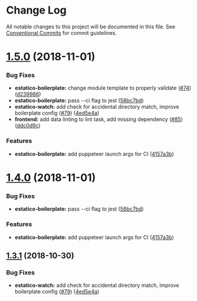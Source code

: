 # Change Log

All notable changes to this project will be documented in this file.
See [Conventional Commits](https://conventionalcommits.org) for commit guidelines.

# [1.5.0](https://github.com/unic/estatico-nou/tree/master/packages/estatico-boilerplate/compare/@unic/estatico-boilerplate@1.3.0...@unic/estatico-boilerplate@1.5.0) (2018-11-01)


### Bug Fixes

* **estatico-boilerplate:** change module template to properly validate ([#74](https://github.com/unic/estatico-nou/tree/master/packages/estatico-boilerplate/issues/74)) ([d239986](https://github.com/unic/estatico-nou/tree/master/packages/estatico-boilerplate/commit/d239986))
* **estatico-boilerplate:** pass --ci flag to jest ([58bc7bd](https://github.com/unic/estatico-nou/tree/master/packages/estatico-boilerplate/commit/58bc7bd))
* **estatico-watch:** add check for accidental directory match, improve boilerplate config ([#79](https://github.com/unic/estatico-nou/tree/master/packages/estatico-boilerplate/issues/79)) ([4ed5e4a](https://github.com/unic/estatico-nou/tree/master/packages/estatico-boilerplate/commit/4ed5e4a))
* **frontend:** add data linting to lint task, add missing dependency ([#85](https://github.com/unic/estatico-nou/tree/master/packages/estatico-boilerplate/issues/85)) ([ddc0d9c](https://github.com/unic/estatico-nou/tree/master/packages/estatico-boilerplate/commit/ddc0d9c))


### Features

* **estatico-boilerplate:** add puppeteer launch args for CI ([4157a3b](https://github.com/unic/estatico-nou/tree/master/packages/estatico-boilerplate/commit/4157a3b))





# [1.4.0](https://github.com/unic/estatico-nou/tree/master/packages/estatico-boilerplate/compare/@unic/estatico-boilerplate@1.3.0...@unic/estatico-boilerplate@1.4.0) (2018-11-01)


### Bug Fixes

* **estatico-boilerplate:** pass --ci flag to jest ([58bc7bd](https://github.com/unic/estatico-nou/tree/master/packages/estatico-boilerplate/commit/58bc7bd))


### Features

* **estatico-boilerplate:** add puppeteer launch args for CI ([4157a3b](https://github.com/unic/estatico-nou/tree/master/packages/estatico-boilerplate/commit/4157a3b))





## [1.3.1](https://github.com/unic/estatico-nou/tree/master/packages/estatico-boilerplate/compare/@unic/estatico-boilerplate@1.3.0...@unic/estatico-boilerplate@1.3.1) (2018-10-30)


### Bug Fixes

* **estatico-watch:** add check for accidental directory match, improve boilerplate config ([#79](https://github.com/unic/estatico-nou/tree/master/packages/estatico-boilerplate/issues/79)) ([4ed5e4a](https://github.com/unic/estatico-nou/tree/master/packages/estatico-boilerplate/commit/4ed5e4a))
